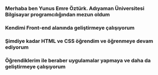 

<!--
**Voldemort-07/Voldemort-07** is a ✨ _special_ ✨ repository because its `README.md` (this file) appears on your GitHub profile.

Here are some ideas to get you started:

- 🔭 I’m currently working on ...
- 🌱 I’m currently learning ...
- 👯 I’m looking to collaborate on ...
- 🤔 I’m looking for help with ...
- 💬 Ask me about ...
- 📫 How to reach me: ...
- 😄 Pronouns: ...
- ⚡ Fun fact: ...
-->

### Merhaba ben Yunus Emre Öztürk. Adıyaman Üniversitesi Bilgisayar programcılığından mezun oldum
### Kendimi Front-end alanında geliştirmeye çalışıyorum
### Şimdiye kadar HTML ve CSS öğrendim ve öğrenmeye devam ediyorum
### Öğrendiklerim ile beraber uygulamalar yapmaya ve daha da geliştirmeye çalışıyorum
